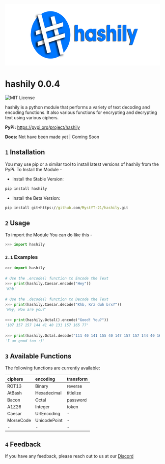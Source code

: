 <div align="center">
  <a href="https://github.com/MystYT-21/hashily">
    <img src="hashily/utils/images/Hashily Brand.png" alt="Hashily Logo" wdith = "300" height = "200">
  </a>
</div>

# hashily 0.0.4
![MIT License](https://img.shields.io/apm/l/atomic-design-ui.svg?)

hashily is a python module that performs a variety of text decoding and encoding functions. It also various functions for encrypting and decrypting text using various ciphers.

**PyPi:** https://pypi.org/project/hashily

**Docs:** Not have been made yet | Coming Soon

## `1` Installation 
You may use pip or a similar tool to install latest versions of hashily from the PyPi. To Install the Module - 

- Install the Stable Version: 
```cmd
pip install hashily
```
- Install the Beta Version:
```cmd
pip install git+https://github.com/MystYT-21/hashily.git
```
## `2` Usage 
To import the Module You can do like this - 
```py
>>> import hashily
```
### `2.1` Examples
```py
>>> import hashily

# Use the .encode() function to Encode the Text
>>> print(hashily.Caesar.encode("Hey"))
'Khb'

# Use the .decode() function to Decode the Text
>>> print(hashily.Caesar.decode("Khb, Krz duh brx?"))
'Hey, How are you?'

>>> print(hashily.Octal().encode("Good! You?")) 
'107 157 157 144 41 40 131 157 165 77'

>>> print(hashily.Octal.decode("111 40 141 155 40 147 157 157 144 40 164 157 157 40 72 51")) 
'I am good too :)'
```


## `3` Available Functions

The following functions are currently available:

| **ciphers** | **encoding** | **transform**|
| :--------   | :----------- | :----------- |
| ROT13       | Binary       | reverse      |
| AtBash      | Hexadecimal  | titlelize    |
| Bacon       | Octal        | password     |
| A1Z26       | Integer      | token        |
| Caesar      | UrlEncoding  | -            |
| MorseCode   | UnicodePoint | -            |
| -           | -            | -            |


## `4` Feedback

If you have any feedback, please reach out to us at our [Discord](https://discord.gg/NzR8CgvVwd)




